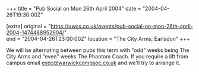 +++
title = "Pub Social on Mon 26th April 2004"
date = "2004-04-26T19:30:00Z"

[extra]
original = "https://uwcs.co.uk/events/pub-social-on-mon-26th-april-2004-1474488952904/"    
end = "2004-04-26T23:00:00Z"
location = "The City Arms, Earlsdon"
+++

We will be alternating between pubs this term with "odd" weeks being The City Arms and "even" weeks The Phantom Coach. If you require a lift from campus email exec@warwickcompsoc.co.uk and we'll try to arrange it.

